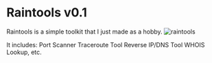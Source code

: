 # Raintools v0.1

Raintools is a simple toolkit that I just made as a hobby. 
![raintools](https://i.imgur.com/S04nEq9.png)

It includes:
Port Scanner 
Traceroute Tool
Reverse IP/DNS Tool
WHOIS Lookup, etc.
